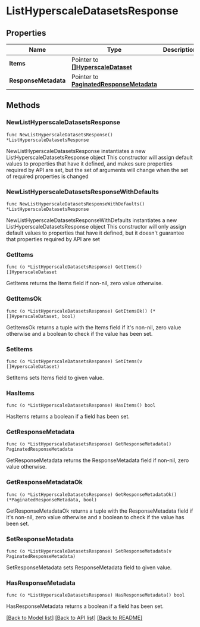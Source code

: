# ListHyperscaleDatasetsResponse

## Properties

Name | Type | Description | Notes
------------ | ------------- | ------------- | -------------
**Items** | Pointer to [**[]HyperscaleDataset**](HyperscaleDataset.md) |  | [optional] 
**ResponseMetadata** | Pointer to [**PaginatedResponseMetadata**](PaginatedResponseMetadata.md) |  | [optional] 

## Methods

### NewListHyperscaleDatasetsResponse

`func NewListHyperscaleDatasetsResponse() *ListHyperscaleDatasetsResponse`

NewListHyperscaleDatasetsResponse instantiates a new ListHyperscaleDatasetsResponse object
This constructor will assign default values to properties that have it defined,
and makes sure properties required by API are set, but the set of arguments
will change when the set of required properties is changed

### NewListHyperscaleDatasetsResponseWithDefaults

`func NewListHyperscaleDatasetsResponseWithDefaults() *ListHyperscaleDatasetsResponse`

NewListHyperscaleDatasetsResponseWithDefaults instantiates a new ListHyperscaleDatasetsResponse object
This constructor will only assign default values to properties that have it defined,
but it doesn't guarantee that properties required by API are set

### GetItems

`func (o *ListHyperscaleDatasetsResponse) GetItems() []HyperscaleDataset`

GetItems returns the Items field if non-nil, zero value otherwise.

### GetItemsOk

`func (o *ListHyperscaleDatasetsResponse) GetItemsOk() (*[]HyperscaleDataset, bool)`

GetItemsOk returns a tuple with the Items field if it's non-nil, zero value otherwise
and a boolean to check if the value has been set.

### SetItems

`func (o *ListHyperscaleDatasetsResponse) SetItems(v []HyperscaleDataset)`

SetItems sets Items field to given value.

### HasItems

`func (o *ListHyperscaleDatasetsResponse) HasItems() bool`

HasItems returns a boolean if a field has been set.

### GetResponseMetadata

`func (o *ListHyperscaleDatasetsResponse) GetResponseMetadata() PaginatedResponseMetadata`

GetResponseMetadata returns the ResponseMetadata field if non-nil, zero value otherwise.

### GetResponseMetadataOk

`func (o *ListHyperscaleDatasetsResponse) GetResponseMetadataOk() (*PaginatedResponseMetadata, bool)`

GetResponseMetadataOk returns a tuple with the ResponseMetadata field if it's non-nil, zero value otherwise
and a boolean to check if the value has been set.

### SetResponseMetadata

`func (o *ListHyperscaleDatasetsResponse) SetResponseMetadata(v PaginatedResponseMetadata)`

SetResponseMetadata sets ResponseMetadata field to given value.

### HasResponseMetadata

`func (o *ListHyperscaleDatasetsResponse) HasResponseMetadata() bool`

HasResponseMetadata returns a boolean if a field has been set.


[[Back to Model list]](../README.md#documentation-for-models) [[Back to API list]](../README.md#documentation-for-api-endpoints) [[Back to README]](../README.md)


